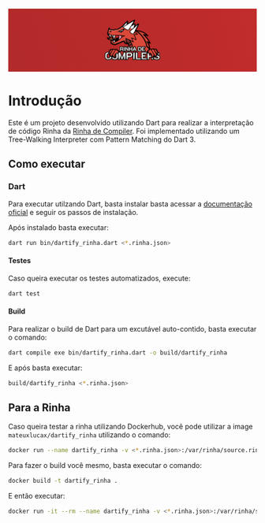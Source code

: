 <div align="center">

![banner]

</div>

# Introdução

Este é um projeto desenvolvido utilizando Dart para realizar a interpretação de código Rinha da [Rinha de Compiler](https://github.com/aripiprazole/rinha-de-compiler). Foi implementado utilizando um Tree-Walking Interpreter com Pattern Matching do Dart 3.

## Como executar

### Dart

Para executar utilzando Dart, basta instalar basta acessar a [documentação oficial](https://dart.dev/get-dart) e seguir os passos de instalação.

Após instalado basta executar:

```bash
dart run bin/dartify_rinha.dart <*.rinha.json>
```

#### Testes

Caso queira executar os testes automatizados, execute:

```bash
dart test
```

#### Build

Para realizar o build de Dart para um excutável auto-contido, basta executar o comando:

```bash
dart compile exe bin/dartify_rinha.dart -o build/dartify_rinha
```

E após basta executar:

```bash
build/dartify_rinha <*.rinha.json>
```

## Para a Rinha

Caso queira testar a rinha utilizando Dockerhub, você pode utilizar a image `mateuxlucax/dartify_rinha` utilizando o comando:

```bash
docker run --name dartify_rinha -v <*.rinha.json>:/var/rinha/source.rinha.json --memory=2gb --cpus=0.25 mateuxlucax/dartify_rinha:latest
```

Para fazer o build você mesmo, basta executar o comando:

```bash
docker build -t dartify_rinha .
```

E então executar:

```bash
docker run -it --rm --name dartify_rinha -v <*.rinha.json>:/var/rinha/source.rinha.json --memory=2gb --cpus=0.25 dartify_rinha:latest
```

[banner]: ./assets/banner.png
